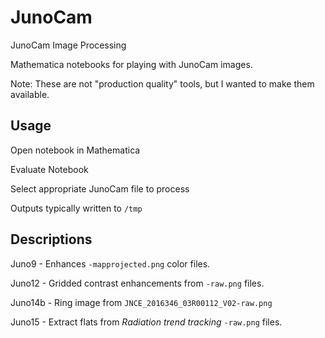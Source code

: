 # JunoCam
JunoCam Image Processing

Mathematica notebooks for playing with JunoCam images.

Note: These are not "production quality" tools, but I wanted to
make them available.

## Usage
Open notebook in Mathematica

Evaluate Notebook

Select appropriate JunoCam file	to process

Outputs typically written to `/tmp`

## Descriptions
Juno9 - Enhances `-mapprojected.png` color files.

Juno12 - Gridded contrast enhancements from `-raw.png` files.

Juno14b	 - Ring image from `JNCE_2016346_03R00112_V02-raw.png`

Juno15 - Extract flats from _Radiation trend tracking_ `-raw.png` files.
